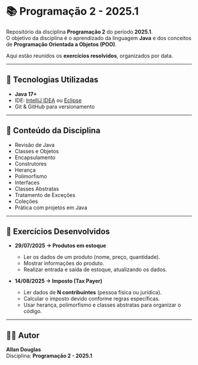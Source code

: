 
# 📚 Programação 2 - 2025.1

Repositório da disciplina **Programação 2** do período **2025.1**.  
O objetivo da disciplina é o aprendizado da linguagem **Java** e dos conceitos de **Programação Orientada a Objetos (POO)**.  

Aqui estão reunidos os **exercícios resolvidos**, organizados por data.

---

## 🚀 Tecnologias Utilizadas
- **Java 17+**
- IDE: [IntelliJ IDEA](https://www.jetbrains.com/idea/) ou [Eclipse](https://www.eclipse.org/)  
- Git & GitHub para versionamento

---

## 🧾 Conteúdo da Disciplina

- Revisão de Java
- Classes e Objetos
- Encapsulamento
- Construtores
- Herança
- Polimorfismo
- Interfaces
- Classes Abstratas
- Tratamento de Exceções
- Coleções
- Prática com projetos em Java

---

## 📅 Exercícios Desenvolvidos

- **29/07/2025 → Produtos em estoque**  
  - Ler os dados de um produto (nome, preço, quantidade).  
  - Mostrar informações do produto.  
  - Realizar entrada e saída de estoque, atualizando os dados.  

- **14/08/2025 → Imposto (Tax Payer)**  
  - Ler dados de **N contribuintes** (pessoa física ou jurídica).  
  - Calcular o imposto devido conforme regras específicas.  
  - Usar herança, polimorfismo e classes abstratas para organizar o código.  

---

## 👨‍💻 Autor

**Allan Douglas**  
Disciplina: **Programação 2 - 2025.1**
